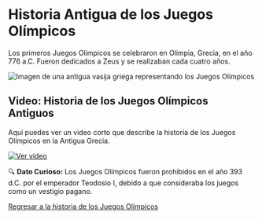 # Historia Antigua de los Juegos Olímpicos

Los primeros Juegos Olímpicos se celebraron en Olimpia, Grecia, en el año 776 a.C. Fueron dedicados a Zeus y se realizaban cada cuatro años.

![Imagen de una antigua vasija griega representando los Juegos Olímpicos](../Recursos/imágenes/vasija-juegos-antiguos.jpg)

## Video: Historia de los Juegos Olímpicos Antiguos

Aquí puedes ver un video corto que describe la historia de los Juegos Olímpicos en la Antigua Grecia.

[![Ver video](../Recursos/imágenes/thumbnail-video-antiguos.png)](https://youtu.be/1BSzvHRb8mI)

🔍 **Dato Curioso:** Los Juegos Olímpicos fueron prohibidos en el año 393 d.C. por el emperador Teodosio I, debido a que consideraba los juegos como un vestigio pagano.

[Regresar a la historia de los Juegos Olímpicos](README.md)

